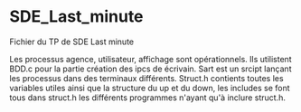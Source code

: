 # SDE_Last_minute
Fichier du TP de SDE Last minute

Les processus agence, utilisateur, affichage sont opérationnels. 
Ils utilistent BDD.c pour la partie création des ipcs de écrivain.
Sart est un srcipt lançant les processus dans des terminaux différents.
Struct.h contients toutes les variables utiles ainsi que la structure du up et du down, les includes se font tous dans struct.h les différents programmes n'ayant qu'à inclure struct.h.
